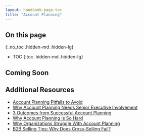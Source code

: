 ```yaml
---
layout: handbook-page-toc
title: "Account Planning"
---
```


## On this page
{:.no_toc .hidden-md .hidden-lg}

- TOC
{:toc .hidden-md .hidden-lg}

## Coming Soon


## Additional Resources
- [Account Planning Pitfalls to Avoid](https://salesoutcomes.com/account-planning-pitfalls-to-avoid/)
- [Why Account Planning Needs Senior Executive Involvement](https://salesoutcomes.com/why-account-planning-needs-senior-executive-involvement/)
- [3 Outcomes from Successful Account Planning](https://salesoutcomes.com/3-outcomes-from-successful-account-planning-3/)
- [Why Account Planning Is So Hard](https://salesoutcomes.com/3-outcomes-from-successful-account-planning-2-2/)
- [Why Organizations Struggle With Account Planning](https://salesoutcomes.com/3-outcomes-from-successful-account-planning-2-3/)
- [B2B Selling Tips: Why Does Cross-Selling Fail?](https://salesoutcomes.com/b2b-selling-tips-why-does-cross-selling-fail/)

